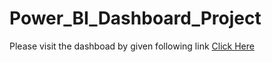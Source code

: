 # Power_BI_Dashboard_Project
Please visit the dashboad by given following link
[Click Here](https://app.powerbi.com/view?r=eyJrIjoiMDU1Mjk5M2ItOGQ0ZS00MjkyLThiMmYtMjhjZjk3NDFhYmQxIiwidCI6ImQwNTJjZTVjLWFiZmYtNDg2Yi04ZmQzLWQxMGUxYTcwNDdhMCJ9)
